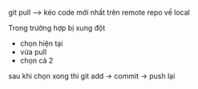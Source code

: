 git pull --> kéo code mới nhất trên remote repo về local

Trong trường hợp bị xung đột
- chọn hiện tại 
- vừa pull 
- chọn cả 2 

sau khi chọn xong thì git add -> commit -> push lại

